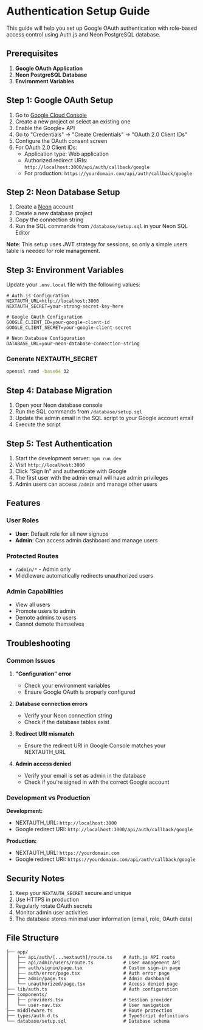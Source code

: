 # Authentication Setup Guide

This guide will help you set up Google OAuth authentication with role-based access control using Auth.js and Neon PostgreSQL database.

## Prerequisites

1. **Google OAuth Application**
2. **Neon PostgreSQL Database**
3. **Environment Variables**

## Step 1: Google OAuth Setup

1. Go to [Google Cloud Console](https://console.cloud.google.com/)
2. Create a new project or select an existing one
3. Enable the Google+ API
4. Go to "Credentials" → "Create Credentials" → "OAuth 2.0 Client IDs"
5. Configure the OAuth consent screen
6. For OAuth 2.0 Client IDs:
   - Application type: Web application
   - Authorized redirect URIs: `http://localhost:3000/api/auth/callback/google`
   - For production: `https://yourdomain.com/api/auth/callback/google`

## Step 2: Neon Database Setup

1. Create a [Neon](https://neon.tech/) account
2. Create a new database project
3. Copy the connection string
4. Run the SQL commands from `/database/setup.sql` in your Neon SQL Editor

**Note**: This setup uses JWT strategy for sessions, so only a simple users table is needed for role management.

## Step 3: Environment Variables

Update your `.env.local` file with the following values:

```env
# Auth.js Configuration
NEXTAUTH_URL=http://localhost:3000
NEXTAUTH_SECRET=your-strong-secret-key-here

# Google OAuth Configuration  
GOOGLE_CLIENT_ID=your-google-client-id
GOOGLE_CLIENT_SECRET=your-google-client-secret

# Neon Database Configuration
DATABASE_URL=your-neon-database-connection-string
```

### Generate NEXTAUTH_SECRET

```bash
openssl rand -base64 32
```

## Step 4: Database Migration

1. Open your Neon database console
2. Run the SQL commands from `/database/setup.sql`
3. Update the admin email in the SQL script to your Google account email
4. Execute the script

## Step 5: Test Authentication

1. Start the development server: `npm run dev`
2. Visit `http://localhost:3000`
3. Click "Sign In" and authenticate with Google
4. The first user with the admin email will have admin privileges
5. Admin users can access `/admin` and manage other users

## Features

### User Roles
- **User**: Default role for all new signups
- **Admin**: Can access admin dashboard and manage users

### Protected Routes
- `/admin/*` - Admin only
- Middleware automatically redirects unauthorized users

### Admin Capabilities
- View all users
- Promote users to admin
- Demote admins to users
- Cannot demote themselves

## Troubleshooting

### Common Issues

1. **"Configuration" error**
   - Check your environment variables
   - Ensure Google OAuth is properly configured

2. **Database connection errors**
   - Verify your Neon connection string
   - Check if the database tables exist

3. **Redirect URI mismatch**
   - Ensure the redirect URI in Google Console matches your NEXTAUTH_URL

4. **Admin access denied**
   - Verify your email is set as admin in the database
   - Check if you're signed in with the correct Google account

### Development vs Production

**Development:**
- NEXTAUTH_URL: `http://localhost:3000`
- Google redirect URI: `http://localhost:3000/api/auth/callback/google`

**Production:**
- NEXTAUTH_URL: `https://yourdomain.com`
- Google redirect URI: `https://yourdomain.com/api/auth/callback/google`

## Security Notes

1. Keep your `NEXTAUTH_SECRET` secure and unique
2. Use HTTPS in production
3. Regularly rotate OAuth secrets
4. Monitor admin user activities
5. The database stores minimal user information (email, role, OAuth data)

## File Structure

```
├── app/
│   ├── api/auth/[...nextauth]/route.ts    # Auth.js API route
│   ├── api/admin/users/route.ts           # User management API
│   ├── auth/signin/page.tsx               # Custom sign-in page
│   ├── auth/error/page.tsx                # Auth error page
│   ├── admin/page.tsx                     # Admin dashboard
│   └── unauthorized/page.tsx              # Access denied page
├── lib/auth.ts                            # Auth configuration
├── components/
│   ├── providers.tsx                      # Session provider
│   └── user-nav.tsx                       # User navigation
├── middleware.ts                          # Route protection
├── types/auth.d.ts                        # TypeScript definitions
└── database/setup.sql                     # Database schema
```
